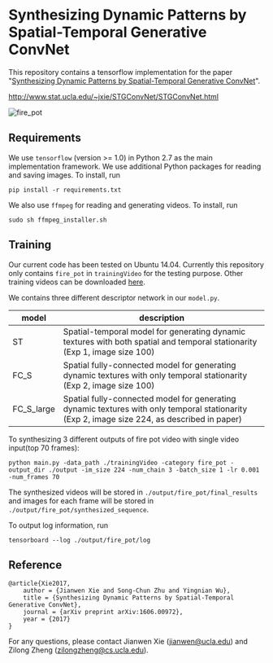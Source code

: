 # Synthesizing Dynamic Patterns by Spatial-Temporal Generative ConvNet
This repository contains a tensorflow implementation for the paper "[Synthesizing Dynamic Patterns by Spatial-Temporal Generative ConvNet](http://www.stat.ucla.edu/~jxie/STGConvNet/STGConvNet_file/doc/STGConvNet.pdf)".

http://www.stat.ucla.edu/~jxie/STGConvNet/STGConvNet.html

![fire_pot](result/sample.gif)

## Requirements

We use `tensorflow` (version >= 1.0) in Python 2.7 as the main implementation framework. We use additional Python
packages for reading and saving images. To install, run
```
pip install -r requirements.txt
```
We also use `ffmpeg` for reading and generating videos. To install, run
```
sudo sh ffmpeg_installer.sh
```

## Training
Our current code has been tested on Ubuntu 14.04. Currently this repository only contains `fire_pot` in `trainingVideo`
for the testing purpose. Other training videos can be downloaded [here](http://www.stat.ucla.edu/~jxie/STGConvNet/STGConvNet.html).

We contains three different descriptor network in our `model.py`.

| model      | description |
|------------| ----------------------------------------------------|
|     ST     | Spatial-temporal model for generating dynamic textures with both spatial and temporal stationarity (Exp 1, image size 100)|
|    FC_S    | Spatial fully-connected model for generating  dynamic textures with only temporal stationarity (Exp 2, image size 100) |
| FC_S_large | Spatial fully-connected model for generating  dynamic textures with only temporal stationarity (Exp 2, image size 224, as described in paper) |

To synthesizing 3 different outputs of fire pot video with single video input(top 70 frames):
```
python main.py -data_path ./trainingVideo -category fire_pot -output_dir ./output -im_size 224 -num_chain 3 -batch_size 1 -lr 0.001 -num_frames 70
```
The synthesized videos will be stored in `./output/fire_pot/final_results` and images for each frame will be stored in
`./output/fire_pot/synthesized_sequence`.

To output log information, run
```
tensorboard --log ./output/fire_pot/log
```

## Reference

    @article{Xie2017,
        author = {Jianwen Xie and Song-Chun Zhu and Yingnian Wu},
        title = {Synthesizing Dynamic Patterns by Spatial-Temporal Generative ConvNet},
        journal = {arXiv preprint arXiv:1606.00972},
        year = {2017}
    }

For any questions, please contact Jianwen Xie (jianwen@ucla.edu) and Zilong Zheng (zilongzheng@cs.ucla.edu).